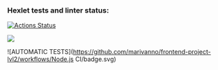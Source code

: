 ### Hexlet tests and linter status:
[![Actions Status](https://github.com/marivanno/frontend-project-lvl2/workflows/hexlet-check/badge.svg)](https://github.com/marivanno/frontend-project-lvl2/actions)

<a href="https://codeclimate.com/github/marivanno/frontend-project-lvl2/maintainability"><img src="https://api.codeclimate.com/v1/badges/989071748e604acd8403/maintainability" /></a>

![AUTOMATIC TESTS](https://github.com/marivanno/frontend-project-lvl2/workflows/Node.js CI/badge.svg)
